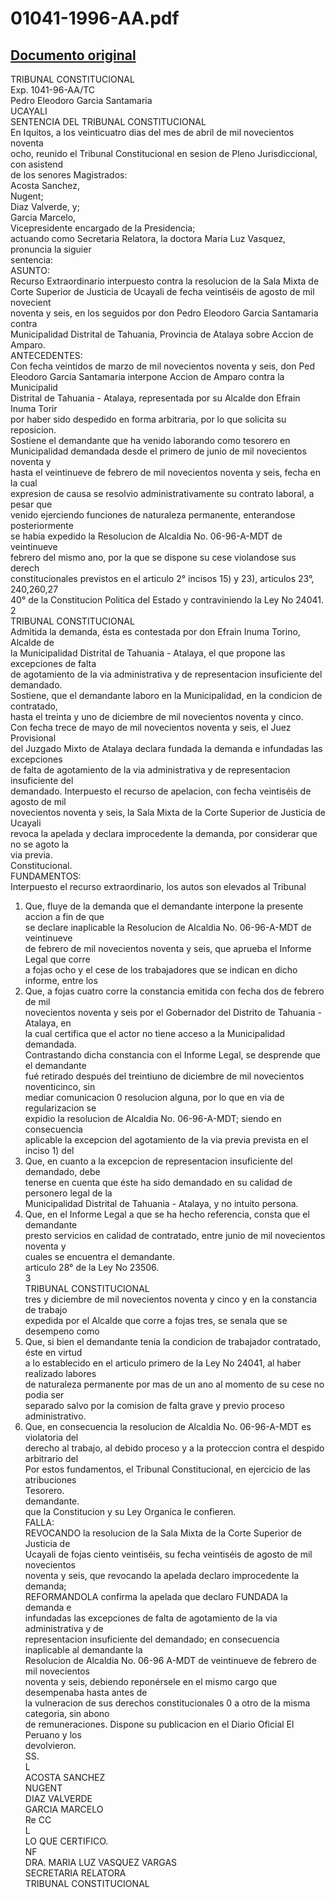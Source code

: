 
01041-1996-AA.pdf
=================
  
[Documento original](https://tc.gob.pe/jurisprudencia/1998/01041-1996-AA.pdf)  
---  
TRIBUNAL CONSTITUCIONAL  
Exp. 1041-96-AA/TC  
Pedro Eleodoro Garcia Santamaria  
UCAYALI  
SENTENCIA DEL TRIBUNAL CONSTITUCIONAL  
En Iquitos, a los veinticuatro dias del mes de abril de mil novecientos noventa  
ocho, reunido el Tribunal Constitucional en sesion de Pleno Jurisdiccional, con asistend  
de los senores Magistrados:  
Acosta Sanchez,  
Nugent;  
Diaz Valverde, y;  
Garcia Marcelo,  
Vicepresidente encargado de la Presidencia;  
actuando como Secretaria Relatora, la doctora Maria Luz Vasquez, pronuncia la siguier  
sentencia:  
ASUNTO:  
Recurso Extraordinario interpuesto contra la resolucion de la Sala Mixta de  
Corte Superior de Justicia de Ucayali de fecha veintiséis de agosto de mil novecient  
noventa y seis, en los seguidos por don Pedro Eleodoro Garcia Santamaria contra  
Municipalidad Distrital de Tahuania, Provincia de Atalaya sobre Accion de Amparo.  
ANTECEDENTES:  
Con fecha veintidos de marzo de mil novecientos noventa y seis, don Ped  
Eleodoro Garcia Santamaria interpone Accion de Amparo contra la Municipalid  
Distrital de Tahuania - Atalaya, representada por su Alcalde don Efrain Inuma Torir  
por haber sido despedido en forma arbitraria, por lo que solicita su reposicion.  
Sostiene el demandante que ha venido laborando como tesorero en  
Municipalidad demandada desde el primero de junio de mil novecientos noventa y  
hasta el veintinueve de febrero de mil novecientos noventa y seis, fecha en la cual  
expresion de causa se resolvio administrativamente su contrato laboral, a pesar que  
venido ejerciendo funciones de naturaleza permanente, enterandose posteriormente  
se habia expedido la Resolucion de Alcaldia No. 06-96-A-MDT de veintinueve  
febrero del mismo ano, por la que se dispone su cese violandose sus derech  
constitucionales previstos en el articulo 2° incisos 15) y 23), articulos 23°, 240,260,27  
40° de la Constitucion Politica del Estado y contraviniendo la Ley No 24041.  
2  
TRIBUNAL CONSTITUCIONAL  
Admitida la demanda, ésta es contestada por don Efrain Inuma Torino, Alcalde de  
la Municipalidad Distrital de Tahuania - Atalaya, el que propone las excepciones de falta  
de agotamiento de la via administrativa y de representacion insuficiente del demandado.  
Sostiene, que el demandante laboro en la Municipalidad, en la condicion de contratado,  
hasta el treinta y uno de diciembre de mil novecientos noventa y cinco.  
Con fecha trece de mayo de mil novecientos noventa y seis, el Juez Provisional  
del Juzgado Mixto de Atalaya declara fundada la demanda e infundadas las excepciones  
de falta de agotamiento de la via administrativa y de representacion insuficiente del  
demandado. Interpuesto el recurso de apelacion, con fecha veintiséis de agosto de mil  
novecientos noventa y seis, la Sala Mixta de la Corte Superior de Justicia de Ucayali  
revoca la apelada y declara improcedente la demanda, por considerar que no se agoto la  
via previa.  
Constitucional.  
FUNDAMENTOS:  
Interpuesto el recurso extraordinario, los autos son elevados al Tribunal  
1. Que, fluye de la demanda que el demandante interpone la presente accion a fin de que  
se declare inaplicable la Resolucion de Alcaldia No. 06-96-A-MDT de veintinueve  
de febrero de mil novecientos noventa y seis, que aprueba el Informe Legal que corre  
a fojas ocho y el cese de los trabajadores que se indican en dicho informe, entre los  
2. Que, a fojas cuatro corre la constancia emitida con fecha dos de febrero de mil  
novecientos noventa y seis por el Gobernador del Distrito de Tahuania - Atalaya, en  
la cual certifica que el actor no tiene acceso a la Municipalidad demandada.  
Contrastando dicha constancia con el Informe Legal, se desprende que el demandante  
fué retirado después del treintiuno de diciembre de mil novecientos noventicinco, sin  
mediar comunicacion 0 resolucion alguna, por lo que en via de regularizacion se  
expidio la resolucion de Alcaldia No. 06-96-A-MDT; siendo en consecuencia  
aplicable la excepcion del agotamiento de la via previa prevista en el inciso 1) del  
3. Que, en cuanto a la excepcion de representacion insuficiente del demandado, debe  
tenerse en cuenta que éste ha sido demandado en su calidad de personero legal de la  
Municipalidad Distrital de Tahuania - Atalaya, y no intuito persona.  
4. Que, en el Informe Legal a que se ha hecho referencia, consta que el demandante  
presto servicios en calidad de contratado, entre junio de mil novecientos noventa y  
cuales se encuentra el demandante.  
articulo 28° de la Ley No 23506.  
3  
TRIBUNAL CONSTITUCIONAL  
tres y diciembre de mil novecientos noventa y cinco y en la constancia de trabajo  
expedida por el Alcalde que corre a fojas tres, se senala que se desempeno como  
5. Que, si bien el demandante tenia la condicion de trabajador contratado, éste en virtud  
a lo establecido en el articulo primero de la Ley No 24041, al haber realizado labores  
de naturaleza permanente por mas de un ano al momento de su cese no podia ser  
separado salvo por la comision de falta grave y previo proceso administrativo.  
6. Que, en consecuencia la resolucion de Alcaldia No. 06-96-A-MDT es violatoria del  
derecho al trabajo, al debido proceso y a la proteccion contra el despido arbitrario del  
Por estos fundamentos, el Tribunal Constitucional, en ejercicio de las atribuciones  
Tesorero.  
demandante.  
que la Constitucion y su Ley Organica le confieren.  
FALLA:  
REVOCANDO la resolucion de la Sala Mixta de la Corte Superior de Justicia de  
Ucayali de fojas ciento veintiséis, su fecha veintiséis de agosto de mil novecientos  
noventa y seis, que revocando la apelada declaro improcedente la demanda;  
REFORMANDOLA confirma la apelada que declaro FUNDADA la demanda e  
infundadas las excepciones de falta de agotamiento de la via administrativa y de  
representacion insuficiente del demandado; en consecuencia inaplicable al demandante la  
Resolucion de Alcaldia No. 06-96 A-MDT de veintinueve de febrero de mil novecientos  
noventa y seis, debiendo reponérsele en el mismo cargo que desempenaba hasta antes de  
la vulneracion de sus derechos constitucionales 0 a otro de la misma categoria, sin abono  
de remuneraciones. Dispone su publicacion en el Diario Oficial El Peruano y los  
devolvieron.  
SS.  
L  
ACOSTA SANCHEZ  
NUGENT  
DIAZ VALVERDE  
GARCIA MARCELO  
Re CC  
L  
LO QUE CERTIFICO.  
NF  
DRA. MARIA LUZ VASQUEZ VARGAS  
SECRETARIA RELATORA  
TRIBUNAL CONSTITUCIONAL